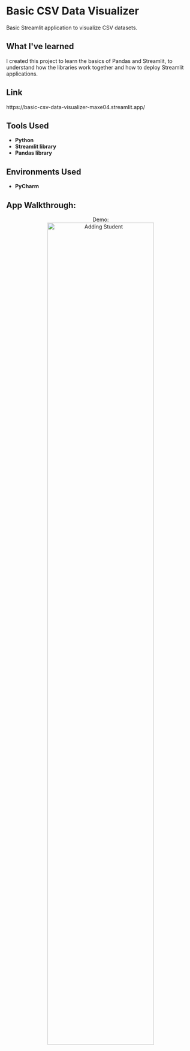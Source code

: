 <h1>Basic CSV Data Visualizer</h1>

Basic Streamlit application to visualize CSV datasets.
<br />
<h2>What I've learned</h2>
<p>I created this project to learn the basics of Pandas and Streamlit, to understand how the libraries work together and how to deploy Streamlit applications.</p>

<h2>Link</h2>
https://basic-csv-data-visualizer-maxe04.streamlit.app/
<br />


<h2>Tools Used</h2>

- <b>Python</b>
- <b>Streamlit library</b>
- <b>Pandas library</b>

<h2>Environments Used</h2>

- <b>PyCharm</b>

<h2>App Walkthrough:</h2>

<p align="center">
Demo: <br/>
<img src="https://i.imgur.com/UMbhLrx.gif" height="75%" width="75%" alt="Adding Student"/>
<br />
<br />



<!--
 ```diff
- text in red
+ text in green
! text in orange
# text in gray
@@ text in purple (and bold)@@
```
--!>
